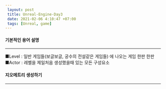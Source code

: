 ```yaml
---
 layout: post
 title: Unreal-Engine-Day3
 date: 2021-02-06 4:10:47 +07:00
 tags: [Unreal, game]
---
```


#### 기본적인 용어 설명
---

■Level : 일반 게임들(보글보글, 궁수의 전설같은 게임들) 에 나오는 게임 한판 한판
■Actor : 레벨을 제일처음 생성했을때 있는 모든 구성요소

#### 지오메트리 생성하기
---
